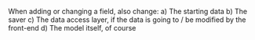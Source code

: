 When adding or changing a field, also change:
a)  The starting data
b)  The saver
c)  The data access layer, if the data is going to / be modified by the front-end
d)  The model itself, of course

